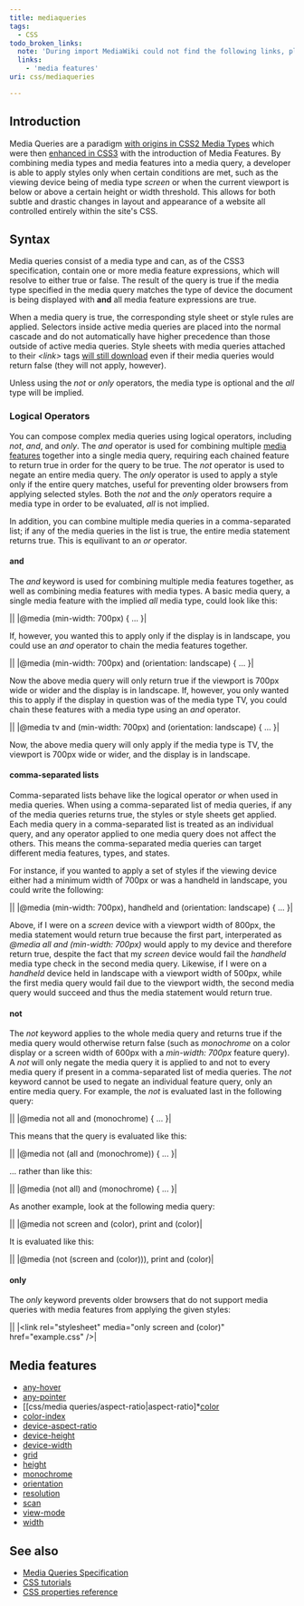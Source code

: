 ```yaml
---
title: mediaqueries
tags:
  - CSS
todo_broken_links:
  note: 'During import MediaWiki could not find the following links, please fix and adjust this list.'
  links:
    - 'media features'
uri: css/mediaqueries

---
```

## Introduction

Media Queries are a paradigm [with origins in CSS2 Media Types](http://www.w3.org/TR/CSS2/media.html) which were then [enhanced in CSS3](http://www.w3.org/TR/css3-mediaqueries/) with the introduction of Media Features. By combining media types and media features into a media query, a developer is able to apply styles only when certain conditions are met, such as the viewing device being of media type *screen* or when the current viewport is below or above a certain height or width threshold. This allows for both subtle and drastic changes in layout and appearance of a website all controlled entirely within the site's CSS.

## Syntax

Media queries consist of a media type and can, as of the CSS3 specification, contain one or more media feature expressions, which will resolve to either true or false. The result of the query is true if the media type specified in the media query matches the type of device the document is being displayed with **and** all media feature expressions are true.

When a media query is true, the corresponding style sheet or style rules are applied. Selectors inside active media queries are placed into the normal cascade and do not automatically have higher precedence than those outside of active media queries. Style sheets with media queries attached to their *\<link\>* tags [will still download](http://scottjehl.github.com/CSS-Download-Tests/) even if their media queries would return false (they will not apply, however).

Unless using the *not* or *only* operators, the media type is optional and the *all* type will be implied.

### Logical Operators

You can compose complex media queries using logical operators, including *not*, *and*, and *only*. The *and* operator is used for combining multiple [media features](/w/index.php?title=media_features&action=edit&redlink=1) together into a single media query, requiring each chained feature to return true in order for the query to be true. The *not* operator is used to negate an entire media query. The *only* operator is used to apply a style only if the entire query matches, useful for preventing older browsers from applying selected styles. Both the *not* and the *only* operators require a media type in order to be evaluated, *all* is not implied.

In addition, you can combine multiple media queries in a comma-separated list; if any of the media queries in the list is true, the entire media statement returns true. This is equilivant to an *or* operator.

#### and

The *and* keyword is used for combining multiple media features together, as well as combining media features with media types. A basic media query, a single media feature with the implied *all* media type, could look like this:

||
|@media (min-width: 700px) { ... }|

If, however, you wanted this to apply only if the display is in landscape, you could use an *and* operator to chain the media features together.

||
|@media (min-width: 700px) and (orientation: landscape) { ... }|

Now the above media query will only return true if the viewport is 700px wide or wider and the display is in landscape. If, however, you only wanted this to apply if the display in question was of the media type TV, you could chain these features with a media type using an *and* operator.

||
|@media tv and (min-width: 700px) and (orientation: landscape) { ... }|

Now, the above media query will only apply if the media type is TV, the viewport is 700px wide or wider, and the display is in landscape.

#### comma-separated lists

Comma-separated lists behave like the logical operator *or* when used in media queries. When using a comma-separated list of media queries, if any of the media queries returns true, the styles or style sheets get applied. Each media query in a comma-separated list is treated as an individual query, and any operator applied to one media query does not affect the others. This means the comma-separated media queries can target different media features, types, and states.

For instance, if you wanted to apply a set of styles if the viewing device either had a minimum width of 700px or was a handheld in landscape, you could write the following:

||
|@media (min-width: 700px), handheld and (orientation: landscape) { ... }|

Above, if I were on a *screen* device with a viewport width of 800px, the media statement would return true because the first part, interperated as *@media all and (min-width: 700px)* would apply to my device and therefore return true, despite the fact that my *screen* device would fail the *handheld* media type check in the second media query. Likewise, if I were on a *handheld* device held in landscape with a viewport width of 500px, while the first media query would fail due to the viewport width, the second media query would succeed and thus the media statement would return true.

#### not

The *not* keyword applies to the whole media query and returns true if the media query would otherwise return false (such as *monochrome* on a color display or a screen width of 600px with a *min-width: 700px* feature query). A *not* will only negate the media query it is applied to and not to every media query if present in a comma-separated list of media queries. The *not* keyword cannot be used to negate an individual feature query, only an entire media query. For example, the *not* is evaluated last in the following query:

||
|@media not all and (monochrome) { ... }|

This means that the query is evaluated like this:

||
|@media not (all and (monochrome)) { ... }|

... rather than like this:

||
|@media (not all) and (monochrome) { ... }|

As another example, look at the following media query:

||
|@media not screen and (color), print and (color)|

It is evaluated like this:

||
|@media (not (screen and (color))), print and (color)|

#### only

The *only* keyword prevents older browsers that do not support media queries with media features from applying the given styles:

||
|\<link rel="stylesheet" media="only screen and (color)" href="example.css" /\>|

## Media features

-   [any-hover](/css/media_queries/any-hover)
-   [any-pointer](/css/media_queries/any-pointer)
-   [[css/media queries/aspect-ratio|aspect-ratio]\*[color](/css/media_queries/color)
-   [color-index](/css/media_queries/color-index)
-   [device-aspect-ratio](/css/media_queries/device-aspect-ratio)
-   [device-height](/css/media_queries/device-height)
-   [device-width](/css/media_queries/device-width)
-   [grid](/css/media_queries/grid)
-   [height](/css/media_queries/height)
-   [monochrome](/css/media_queries/monochrome)
-   [orientation](/css/media_queries/orientation)
-   [resolution](/css/media_queries/resolution)
-   [scan](/css/media_queries/scan)
-   [view-mode](/css/media_queries/view-mode)
-   [width](/css/media_queries/width)

## See also

-   [Media Queries Specification](http://www.w3.org/TR/css3-mediaqueries/)
-   [CSS tutorials](/css/tutorials)
-   [CSS properties reference](/css/properties)
